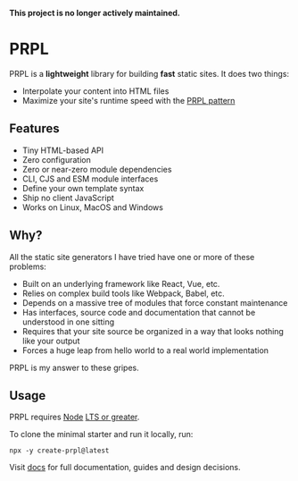 **This project is no longer actively maintained.**

# PRPL

PRPL is a **lightweight** library for building **fast** static sites. It does two things:

- Interpolate your content into HTML files
- Maximize your site's runtime speed with the [PRPL pattern](https://web.dev/apply-instant-loading-with-prpl/)

## Features

- Tiny HTML-based API
- Zero configuration
- Zero or near-zero module dependencies
- CLI, CJS and ESM module interfaces
- Define your own template syntax
- Ship no client JavaScript
- Works on Linux, MacOS and Windows

## Why?

All the static site generators I have tried have one or more of these problems:

- Built on an underlying framework like React, Vue, etc.
- Relies on complex build tools like Webpack, Babel, etc.
- Depends on a massive tree of modules that force constant maintenance
- Has interfaces, source code and documentation that cannot be understood in one sitting
- Requires that your site source be organized in a way that looks nothing like your output
- Forces a huge leap from hello world to a real world implementation

PRPL is my answer to these gripes.
## Usage

PRPL requires [Node](https://nodejs.org/en/) [LTS or greater](https://nodejs.org/en/about/releases/).

To clone the minimal starter and run it locally, run:

```
npx -y create-prpl@latest
```

Visit [docs](./docs/README.md) for full documentation, guides and design decisions.